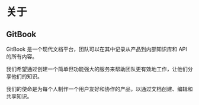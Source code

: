 # 关于

## GitBook

GitBook 是一个现代文档平台，团队可以在其中记录从产品到内部知识库和 API 的所有内容。

我们希望通过创建一个简单但功能强大的服务来帮助团队更有效地工作，让他们分享他们的知识。

我们的使命是为每个人制作一个用户友好和协作的产品，以通过文档创建、编辑和共享知识。

